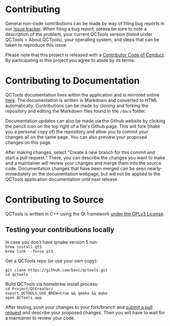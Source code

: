 # Contributing

General non-code contributions can be made by way of filing bug reports in our [Issue tracker](https://github.com/bavc/qctools/issues). When filing a bug report, please be sure to note a description of the problem, your current QCTools version (listed under QCTools > About QCTools), your operating system, and steps that can be taken to reproduce this issue.

Please note that this project is released with a [Contributor Code of Conduct](CODE_OF_CONDUCT.md). By participating in this project you agree to abide by its terms.
 
# Contributing to Documentation

QCTools documentation lives within the application and is mirrored online [here](http://bavc.github.io/qctools/). The documentation is written in Markdown and converted to HTML automatically. Contributions can be made by cloning and forking the repository and editing the Markdown files found in the `/docs` folder.

Documentation updates can also be made via the Github website by clicking the pencil icon on the top right of a file's Github page. This will fork (make you a personal copy of) the repository and allow you to commit your changes all on the same page. You can also preview your proposed changes on this page.

After making changes, select "Create a new branch for this commit and start a pull request." There, you can describe the changes you want to make and a maintainer will review your changes and merge them into the source code. Documentation changes that have been merged can be seen nearly-immediately on the documentation webpage, but will not be applied to the QCTools application documentation until next release.

# Contributing to Source

QCTools is written in C++ using the Qt framework [under the GPLv3 License](https://github.com/bavc/qctools/blob/master/License.html).

## Testing your contributions locally

In case you don't have qmake version 5 run:  
`brew install qt5`  
`brew link --force qt5`  

Get a QCTools repo (or use your own copy):  

`git clone https://github.com/bavc/qctools.git`  
`cd qctools`  

Build QCTools via homebrew install process:  
`cd Project/QtCreator/`  
`export QCTOOLS_USE_BREW=true && qmake && make`  
`open QCTools.app`  

After testing, push your changes to your fork/branch and [submit a pull request](https://github.com/bavc/qctools/compare?expand=1) and describe your proposed changes. Then you will have to wait for a maintainer to review your code.
